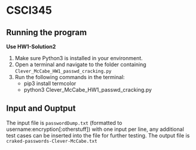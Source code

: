# CSCI345
## Running the program
**Use HW1-Solution2**
1. Make sure Python3 is installed in your environment.
2. Open a terminal and navigate to the folder containing `Clever_McCabe_HW1_passwd_cracking.py`
3. Run the following commands in the terminal:
    * pip3 install termcolor
    * python3 Clever_McCabe_HW1_passwd_cracking.py
## Input and Ouptput
The input file is `passwordDump.txt` (formatted to username:encryption[:otherstuff]) with one input per line, any additional test cases can be inserted into the file for further testing.
The output file is `craked-passwords-Clever-McCabe.txt`
